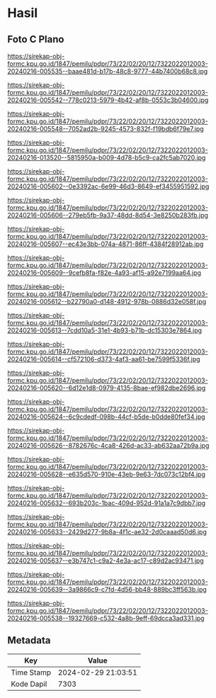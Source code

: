 # Hasil

## Foto C Plano

https://sirekap-obj-formc.kpu.go.id/1847/pemilu/pdpr/73/22/02/20/12/7322022012003-20240216-005535--baae481d-b17b-48c8-9777-44b7400b68c8.jpg

https://sirekap-obj-formc.kpu.go.id/1847/pemilu/pdpr/73/22/02/20/12/7322022012003-20240216-005542--778c0213-5979-4b42-af8b-0553c3b04600.jpg

https://sirekap-obj-formc.kpu.go.id/1847/pemilu/pdpr/73/22/02/20/12/7322022012003-20240216-005548--7052ad2b-9245-4573-832f-f19bdb6f79e7.jpg

https://sirekap-obj-formc.kpu.go.id/1847/pemilu/pdpr/73/22/02/20/12/7322022012003-20240216-013520--5815950a-b009-4d78-b5c9-ca2fc5ab7020.jpg

https://sirekap-obj-formc.kpu.go.id/1847/pemilu/pdpr/73/22/02/20/12/7322022012003-20240216-005602--0e3392ac-6e99-46d3-8649-ef3455951592.jpg

https://sirekap-obj-formc.kpu.go.id/1847/pemilu/pdpr/73/22/02/20/12/7322022012003-20240216-005606--279eb5fb-9a37-48dd-8d54-3e8250b283fb.jpg

https://sirekap-obj-formc.kpu.go.id/1847/pemilu/pdpr/73/22/02/20/12/7322022012003-20240216-005607--ec43e3bb-074a-4871-86ff-4384f28912ab.jpg

https://sirekap-obj-formc.kpu.go.id/1847/pemilu/pdpr/73/22/02/20/12/7322022012003-20240216-005609--9cefb8fa-f82e-4a93-af15-a92e7199aa64.jpg

https://sirekap-obj-formc.kpu.go.id/1847/pemilu/pdpr/73/22/02/20/12/7322022012003-20240216-005612--b22790a0-d148-4912-978b-0886d32e058f.jpg

https://sirekap-obj-formc.kpu.go.id/1847/pemilu/pdpr/73/22/02/20/12/7322022012003-20240216-005613--7cdd10a5-31e1-4b93-b71b-dc15303e7864.jpg

https://sirekap-obj-formc.kpu.go.id/1847/pemilu/pdpr/73/22/02/20/12/7322022012003-20240216-005614--cf572106-d373-4af3-aa61-be7599f5336f.jpg

https://sirekap-obj-formc.kpu.go.id/1847/pemilu/pdpr/73/22/02/20/12/7322022012003-20240216-005620--6d12e1d8-0979-4135-8bae-ef982dbe2696.jpg

https://sirekap-obj-formc.kpu.go.id/1847/pemilu/pdpr/73/22/02/20/12/7322022012003-20240216-005624--6c9cdedf-098b-44cf-b5de-b0dde80fef34.jpg

https://sirekap-obj-formc.kpu.go.id/1847/pemilu/pdpr/73/22/02/20/12/7322022012003-20240216-005626--8782676c-4ca8-426d-ac33-ab632aa72b9a.jpg

https://sirekap-obj-formc.kpu.go.id/1847/pemilu/pdpr/73/22/02/20/12/7322022012003-20240216-005628--e635d570-910e-43eb-9e63-7dc073c12bf4.jpg

https://sirekap-obj-formc.kpu.go.id/1847/pemilu/pdpr/73/22/02/20/12/7322022012003-20240216-005632--693b203c-1bac-409d-952d-91a1a7c9dbb7.jpg

https://sirekap-obj-formc.kpu.go.id/1847/pemilu/pdpr/73/22/02/20/12/7322022012003-20240216-005633--2429d277-9b8a-4f1c-ae32-2d0caaad50d6.jpg

https://sirekap-obj-formc.kpu.go.id/1847/pemilu/pdpr/73/22/02/20/12/7322022012003-20240216-005637--e3b747c1-c9a2-4e3a-ac17-c89d2ac93471.jpg

https://sirekap-obj-formc.kpu.go.id/1847/pemilu/pdpr/73/22/02/20/12/7322022012003-20240216-005639--3a9866c9-c7fd-4d56-bb48-889bc3ff563b.jpg

https://sirekap-obj-formc.kpu.go.id/1847/pemilu/pdpr/73/22/02/20/12/7322022012003-20240216-005538--19327669-c532-4a8b-9eff-69dcca3ad331.jpg


## Metadata

| Key        | Value               |
| ---------- | ------------------- |
| Time Stamp | 2024-02-29 21:03:51 |
| Kode Dapil | 7303                |



